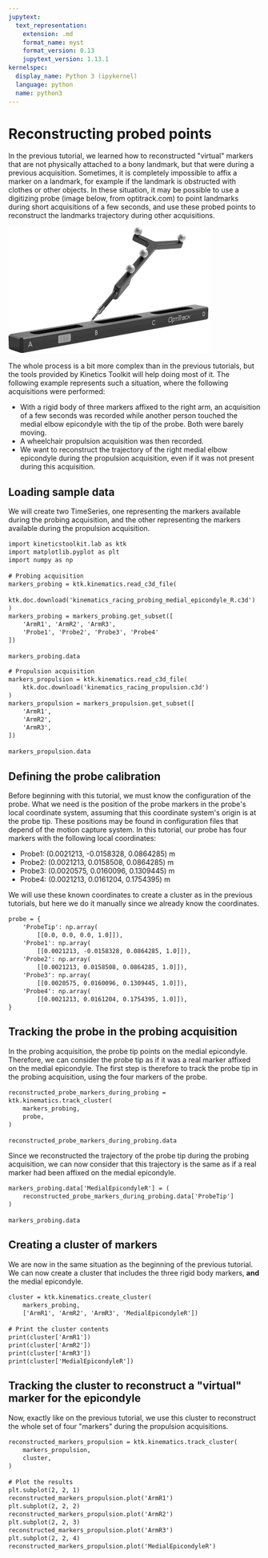```yaml
---
jupytext:
  text_representation:
    extension: .md
    format_name: myst
    format_version: 0.13
    jupytext_version: 1.13.1
kernelspec:
  display_name: Python 3 (ipykernel)
  language: python
  name: python3
---
```


# Reconstructing probed points

In the previous tutorial, we learned how to reconstructed "virtual" markers that are not physically attached to a bony landmark, but that were during a previous acquisition. Sometimes, it is completely impossible to affix a marker on a landmark, for example if the landmark is obstructed with clothes or other objects. In these situation, it may be possible to use a digitizing probe (image below, from optitrack.com) to point landmarks during short acquisitions of a few seconds, and use these probed points to reconstruct the landmarks trajectory during other acquisitions.

![Digitizing probe -height:short](../../_static/probe-kit.png)

The whole process is a bit more complex than in the previous tutorials, but the tools provided by Kinetics Toolkit will help doing most of it. The following example represents such a situation, where the following acquisitions were performed:
- With a rigid body of three markers affixed to the right arm, an acquisition of a few seconds was recorded while another person touched the medial elbow epicondyle with the tip of the probe. Both were barely moving.
- A wheelchair propulsion acquisition was then recorded.
- We want to reconstruct the trajectory of the right medial elbow epicondyle during the propulsion acquisition, even if it was not present during this acquisition.

## Loading sample data

We will create two TimeSeries, one representing the markers available during the probing acquisition, and the other representing the markers available during the propulsion acquisition.

```{code-cell} ipython3
import kineticstoolkit.lab as ktk
import matplotlib.pyplot as plt
import numpy as np

# Probing acquisition
markers_probing = ktk.kinematics.read_c3d_file(
    ktk.doc.download('kinematics_racing_probing_medial_epicondyle_R.c3d')
)
markers_probing = markers_probing.get_subset([
    'ArmR1', 'ArmR2', 'ArmR3',
    'Probe1', 'Probe2', 'Probe3', 'Probe4'
])

markers_probing.data
```

```{code-cell} ipython3
# Propulsion acquisition
markers_propulsion = ktk.kinematics.read_c3d_file(
    ktk.doc.download('kinematics_racing_propulsion.c3d')
)
markers_propulsion = markers_propulsion.get_subset([
    'ArmR1',
    'ArmR2',
    'ArmR3',
])

markers_propulsion.data
```

## Defining the probe calibration

Before beginning with this tutorial, we must know the configuration of the probe. What we need is the position of the probe markers in the probe's local coordinate system, assuming that this coordinate system's origin is at the probe tip. These positions may be found in configuration files that depend of the motion capture system. In this tutorial, our probe has four markers with the following local coordinates:

- Probe1: (0.0021213, -0.0158328, 0.0864285) m
- Probe2: (0.0021213, 0.0158508, 0.0864285) m
- Probe3: (0.0020575, 0.0160096, 0.1309445) m
- Probe4: (0.0021213, 0.0161204, 0.1754395) m

We will use these known coordinates to create a cluster as in the previous tutorials, but here we do it manually since we already know the coordinates.

```{code-cell} ipython3
probe = {
    'ProbeTip': np.array(
        [[0.0, 0.0, 0.0, 1.0]]),
    'Probe1': np.array(
        [[0.0021213, -0.0158328, 0.0864285, 1.0]]),
    'Probe2': np.array(
        [[0.0021213, 0.0158508, 0.0864285, 1.0]]),
    'Probe3': np.array(
        [[0.0020575, 0.0160096, 0.1309445, 1.0]]),
    'Probe4': np.array(
        [[0.0021213, 0.0161204, 0.1754395, 1.0]]),
}
```

## Tracking the probe in the probing acquisition

In the probing acquisition, the probe tip points on the medial epicondyle. Therefore, we can consider the probe tip as if it was a real marker affixed on the medial epicondyle. The first step is therefore to track the probe tip in the probing acquisition, using the four markers of the probe.

```{code-cell} ipython3
reconstructed_probe_markers_during_probing = ktk.kinematics.track_cluster(
    markers_probing,
    probe,
)

reconstructed_probe_markers_during_probing.data
```

Since we reconstructed the trajectory of the probe tip during the probing acquisition, we can now consider that this trajectory is the same as if a real marker had been affixed on the medial epicondyle.

```{code-cell} ipython3
markers_probing.data['MedialEpicondyleR'] = (
    reconstructed_probe_markers_during_probing.data['ProbeTip']
)

markers_probing.data
```

## Creating a cluster of markers

We are now in the same situation as the beginning of the previous tutorial. We can now create a cluster that includes the three rigid body markers, **and** the medial epicondyle.

```{code-cell} ipython3
cluster = ktk.kinematics.create_cluster(
    markers_probing,
    ['ArmR1', 'ArmR2', 'ArmR3', 'MedialEpicondyleR'])

# Print the cluster contents
print(cluster['ArmR1'])
print(cluster['ArmR2'])
print(cluster['ArmR3'])
print(cluster['MedialEpicondyleR'])
```

## Tracking the cluster to reconstruct a "virtual" marker for the epicondyle

Now, exactly like on the previous tutorial, we use this cluster to reconstruct the whole set of four "markers" during the propulsion acquisitions.

```{code-cell} ipython3
reconstructed_markers_propulsion = ktk.kinematics.track_cluster(
    markers_propulsion,
    cluster,
)

# Plot the results
plt.subplot(2, 2, 1)
reconstructed_markers_propulsion.plot('ArmR1')
plt.subplot(2, 2, 2)
reconstructed_markers_propulsion.plot('ArmR2')
plt.subplot(2, 2, 3)
reconstructed_markers_propulsion.plot('ArmR3')
plt.subplot(2, 2, 4)
reconstructed_markers_propulsion.plot('MedialEpicondyleR')
```
